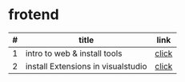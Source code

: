 # frotend
|#|title|link|
|-|-|-|
|1|intro to web & install tools|[click](./classes/class.md)
|2|install Extensions in visualstudio|[click](./classes/class.md)

